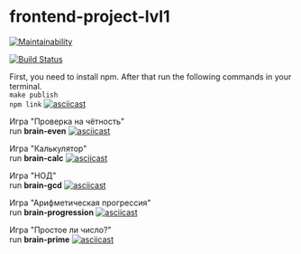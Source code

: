 # frontend-project-lvl1

[![Maintainability](https://api.codeclimate.com/v1/badges/a99a88d28ad37a79dbf6/maintainability)](https://codeclimate.com/github/dmfedotov/frontend-project-lvl1)  

[![Build Status](https://travis-ci.org/dmfedotov/frontend-project-lvl1.svg?branch=master)](https://travis-ci.org/dmfedotov/frontend-project-lvl1)

First, you need to install npm. After that run the following commands in your terminal.  
`make publish`  
`npm link`
[![asciicast](https://asciinema.org/a/WH49JRylYFcRWiGlmPuvhgabp.svg)](https://asciinema.org/a/WH49JRylYFcRWiGlmPuvhgabp)

Игра "Проверка на чётность"  
run **brain-even**
[![asciicast](https://asciinema.org/a/qW1AChHq9BIuVRyv51wj13wiy.svg)](https://asciinema.org/a/qW1AChHq9BIuVRyv51wj13wiy)

Игра "Калькулятор"  
run **brain-calc**
[![asciicast](https://asciinema.org/a/c8HNZ77mvHxjXwVYv1hqtvLhR.svg)](https://asciinema.org/a/c8HNZ77mvHxjXwVYv1hqtvLhR)

Игра "НОД"  
run **brain-gcd**
[![asciicast](https://asciinema.org/a/wvXDoWuQxLP9CHbRBIvQO5sU9.svg)](https://asciinema.org/a/wvXDoWuQxLP9CHbRBIvQO5sU9)

Игра "Арифметическая прогрессия"  
run **brain-progression**
[![asciicast](https://asciinema.org/a/BblBY23Xrg6PmJJECbx3OzOu6.svg)](https://asciinema.org/a/BblBY23Xrg6PmJJECbx3OzOu6)

Игра "Простое ли число?"  
run **brain-prime**
[![asciicast](https://asciinema.org/a/8cHIidwwDAc6msBbspwyDJ2fz.svg)](https://asciinema.org/a/8cHIidwwDAc6msBbspwyDJ2fz)
